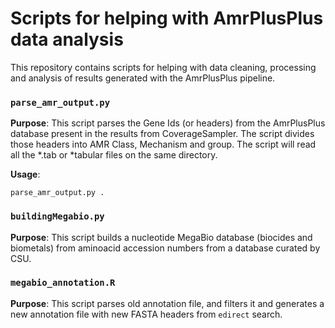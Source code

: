 # Scripts for helping with AmrPlusPlus data analysis

This repository contains scripts for helping with data cleaning, processing and analysis of results generated with the AmrPlusPlus pipeline.

### `parse_amr_output.py`

__Purpose__: This script parses the Gene Ids (or headers) from the AmrPlusPlus database present in the results from CoverageSampler. The script divides those headers into AMR Class, Mechanism and group. The script will read all the *.tab or *tabular files on the same directory.

__Usage__:

``parse_amr_output.py .``

### `buildingMegabio.py`

__Purpose__: This script builds a nucleotide MegaBio database (biocides and biometals) from aminoacid accession numbers from a database curated by CSU.

### `megabio_annotation.R`

__Purpose__: This script parses old annotation file, and filters it and generates a new annotation file with new FASTA headers from `edirect` search.
